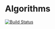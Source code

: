 # Algorithms
[![Build Status](https://travis-ci.org/CUBERLEON/algs.svg?branch=master)](https://travis-ci.org/CUBERLEON/algs)
